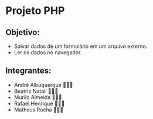 # Projeto PHP

## Objetivo:

-   Salvar dados de um formulário em um arquivo externo.
-   Ler os dados no navegador.

## Integrantes:

-   André Albuquerque 👨🏻‍💻
-   Beatriz Natali 👩🏻‍💻
-   Murilo Almeida 👨🏻‍💻
-   Rafael Henrique 👨🏽‍💻
-   Matheus Rocha 👨🏻‍💻
